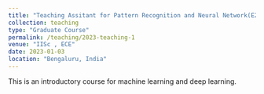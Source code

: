 ```yaml
---
title: "Teaching Assitant for Pattern Recognition and Neural Network(E2-233)"
collection: teaching
type: "Graduate Course"
permalink: /teaching/2023-teaching-1
venue: "IISc , ECE"
date: 2023-01-03
location: "Bengaluru, India"
---
```


This is an introductory course for machine learning and deep learning.